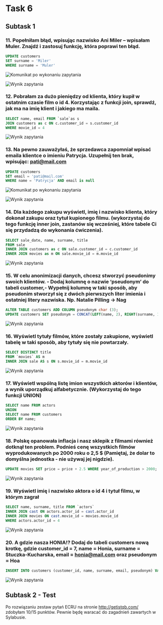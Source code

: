 # Task 6

## Subtask 1

### 11. Popełniłam błąd, wpisując nazwisko Ani Miler – wpisałam Muler. Znajdź i zastosuj funkcję, która poprawi ten błąd.

```sql
UPDATE customers
SET surname = 'Miler'
WHERE surname = 'Muler'
```

![Komunikat po wykonaniu zapytania](media/11.png)

![Wynik zapytania](media/11_1.png)

### 12. Pobrałam za dużo pieniędzy od klienta, który kupił w ostatnim czasie film o id 4. Korzystając z funkcji join, sprawdź, jak ma na imię klient i jakiego ma maila.

```sql
SELECT name, email FROM `sale`as s
JOIN customers as c ON c.customer_id = s.customer_id
WHERE movie_id = 4
```
![Wynik zapytania](media/12.png)

### 13. Na pewno zauważyłaś, że sprzedawca zapomniał wpisać emaila klientce o imieniu Patrycja. Uzupełnij ten brak, wpisując: pati@mail.com
```sql
UPDATE customers
SET email = 'pati@mail.com'
WHERE name = 'Patrycja' AND email is null
```

![Komunikat po wykonaniu zapytania](media/13.png)

![Wynik zapytania](media/13_1.png)

### 14. Dla każdego zakupu wyświetl, imię i nazwisko klienta, który dokonał zakupu oraz tytuł kupionego filmu. (wykorzystaj do tego funkcję inner join, zastanów się wcześniej, które tabele Ci się przydadzą do wykonania ćwiczenia).

```sql
SELECT sale_date, name, surname, title 
FROM sale 
INNER JOIN customers as c ON sale.customer_id = c.customer_id
INNER JOIN movies as m ON sale.movie_id = m.movie_id
```


![Wynik zapytania](media/14.png)

### 15. W celu anonimizacji danych, chcesz stworzyć pseudonimy swoich klientów. - Dodaj kolumnę o nazwie ‘pseudonym’ do tabeli customer,- Wypełnij kolumnę w taki sposób, aby pseudonim stworzył się z dwóch pierwszych liter imienia i ostatniej litery nazwiska. Np. Natalie Pilling → Nag

```sql
ALTER TABLE customers ADD COLUMN pseudonym char (3);
UPDATE customers SET pseudonym = CONCAT(LEFT(name, 2), RIGHT(surname, 1));
```

![Wynik zapytania](media/15.png)

### 16. Wyświetl tytuły filmów, które zostały zakupione, wyświetl tabelę w taki sposób, aby tytuły się nie powtarzały.

```sql
SELECT DISTINCT title
FROM `movies` AS m
INNER JOIN sale AS s ON s.movie_id = m.movie_id
```

![Wynik zapytania](media/16.png)

### 17. Wyświetl wspólną listę imion wszystkich aktorów i klientów, a wynik uporządkuj alfabetycznie. (Wykorzystaj do tego funkcji UNION)
```sql
SELECT name FROM actors
UNION
SELECT name FROM customers
ORDER BY name;
```

![Wynik zapytania](media/17.png)

### 18. Polskę opanowała inflacja i nasz sklepik z filmami również dotknął ten problem. Podnieś cenę wszystkich filmów wyprodukowanych po 2000 roku o 2,5 $ (Pamiętaj, że dolar to domyślna jednostka - nie używaj jej nigdzie).
```sql
UPDATE movies SET price = price + 2.5 WHERE year_of_production > 2000;
```

![Wynik zapytania](media/18.png)

### 19. Wyświetl imię i nazwisko aktora o id 4 i tytuł filmu, w którym zagrał

```sql
SELECT name, surname, title FROM `actors`
INNER JOIN cast ON actors.actor_id = cast.actor_id
INNER JOIN movies ON cast.movie_id = movies.movie_id
WHERE actors.actor_id = 4
```

![Wynik zapytania](media/19.png)

### 20. A gdzie nasza HONIA!? Dodaj do tabeli customers nową krotkę, gdzie customer_id = 7, name = Honia, surname = Stuczka-Kucharska, email = [honia@mail.com](mailto:honia@mail.com) oraz pseudonym = Hoa

```sql
INSERT INTO customers (customer_id, name, surname, email, pseudonym) VALUES (7, 'Honia', 'Stuczka-Kucharska', 'honia@mail.com', 'Hoa')
```

![Wynik zapytania](media/20.png)

## Subtask 2 - Test

Po rozwiązaniu zestaw pytań ECRU na stronie http://getistqb.com/ zdobyłam 10/15 punktów.
Pewnie będę waracać do zagadnień zawartych w Sylabusie.

